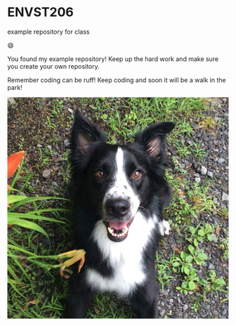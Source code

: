 # ENVST206
example repository for class

:smile:

You found my example repository! Keep up the hard work and make sure you create your own repository.

Remember coding can be ruff! Keep coding and soon it will be a walk in the park!

![ ](https://github.com/kroppheather/ENVST206/blob/master/code/dog.jpg)
